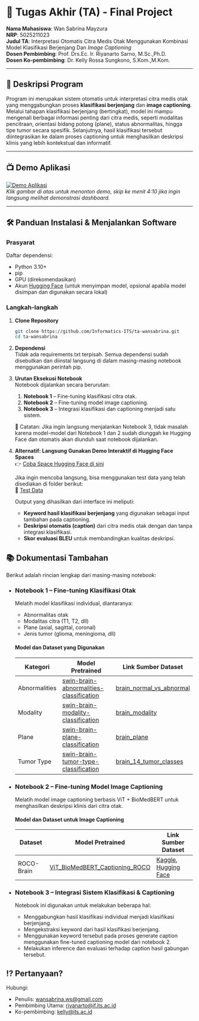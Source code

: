 # 🏁 Tugas Akhir (TA) - Final Project

**Nama Mahasiswa**: Wan Sabrina Mayzura  
**NRP**: 5025211023  
**Judul TA**: Interpretasi Otomatis Citra Medis Otak Menggunakan Kombinasi Model Klasifikasi Berjenjang Dan *Image Captioning*  
**Dosen Pembimbing**: Prof. Drs.Ec. Ir. Riyanarto Sarno, M.Sc.,Ph.D.  
**Dosen Ko-pembimbing**: Dr. Kelly Rossa Sungkono, S.Kom.,M.Kom.

---

## 🎯 Deskripsi Program

Program ini merupakan sistem otomatis untuk interpretasi citra medis otak yang menggabungkan proses **klasifikasi berjenjang** dan **image captioning**. Melalui tahapan klasifikasi berjenjang (bertingkat), model ini mampu mengenali berbagai informasi penting dari citra medis, seperti modalitas pencitraan, orientasi bidang potong (plane), status abnormalitas, hingga tipe tumor secara spesifik. Selanjutnya, hasil klasifikasi tersebut diintegrasikan ke dalam proses captioning untuk menghasilkan deskripsi klinis yang lebih kontekstual dan informatif.

---

## 📺 Demo Aplikasi  

[![Demo Aplikasi](https://i.ytimg.com/vi/dLTcBD8TKZA/maxresdefault.jpg)](https://youtu.be/dLTcBD8TKZA)  
*Klik gambar di atas untuk menonton demo, skip ke menit 4:10 jika ingin langsung melihat demonstrasi dashboard.*

---

## 🛠 Panduan Instalasi & Menjalankan Software  

### Prasyarat  
Daftar dependensi:
  - Python 3.10+
  - pip
  - GPU (direkomendasikan)
  - Akun [Hugging Face](https://huggingface.co/) (untuk menyimpan model, opsional apabila model disimpan dan digunakan secara lokal)

### Langkah-langkah  
1. **Clone Repository**  
   ```bash
   git clone https://github.com/Informatics-ITS/ta-wansabrina.git
   cd ta-wansabrina
   ```
2. **Dependensi**  
   Tidak ada requirements.txt terpisah. Semua dependensi sudah disebutkan dan diinstal langsung di dalam masing-masing notebook menggunakan perintah pip.

3. **Urutan Eksekusi Notebook**  
   Notebook dijalankan secara berurutan:
   1. **Notebook 1** – Fine-tuning klasifikasi citra otak.
   2. **Notebook 2** – Fine-tuning model image captioning.
   3. **Notebook 3** – Integrasi klasifikasi dan captioning menjadi satu sistem.

   📌 Catatan: Jika ingin langsung menjalankan Notebook 3, tidak masalah karena model-model dari Notebook 1 dan 2 sudah diunggah ke Hugging Face dan otomatis akan diunduh saat notebook dijalankan.

4. **Alternatif: Langsung Gunakan Demo Interaktif di Hugging Face Spaces**  
   👉 [Coba Space Hugging Face di sini](https://huggingface.co/spaces/bombshelll/brain-hierarchical-captioning)

   Jika ingin mencoba langsung, bisa menggunakan test data yang telah disediakan di folder berikut:  
   📁 [Test Data](https://github.com/Informatics-ITS/ta-wansabrina/tree/main/Test%20Data)

   Output yang dihasilkan dari interface ini meliputi:
   * **Keyword hasil klasifikasi berjenjang** yang digunakan sebagai input tambahan pada captioning.
   * **Deskripsi otomatis (caption)** dari citra medis otak dengan dan tanpa integrasi klasifikasi.
   * **Skor evaluasi BLEU** untuk membandingkan kualitas deskripsi.

## 📚 Dokumentasi Tambahan
Berikut adalah rincian lengkap dari masing-masing notebook:
- ### Notebook 1 – Fine-tuning Klasifikasi Otak
   Melatih model klasifikasi individual, diantaranya:
   * Abnormalitas otak
   * Modalitas citra (T1, T2, dll)
   * Plane (axial, sagittal, coronal)
   * Jenis tumor (glioma, meningioma, dll)

   #### Model dan Dataset yang Digunakan
   | Kategori| Model Pretrained| Link Sumber Dataset|
   |------------------|------------------------------------------------------------------------------------------------------------------------------------------------------------------|--------------------------------------------------------------------------------------------------------------------------------------------------|
   | Abnormalities    | [swin-brain-abnormalities-classification](https://huggingface.co/bombshelll/swin-brain-abnormalities-classification)        | [brain_normal_vs_abnormal](https://huggingface.co/datasets/bombshelll/brain_normal_vs_abnormal)                                                  |
   | Modality         | [swin-brain-modality-classification](https://huggingface.co/bombshelll/swin-brain-modality-classification)                  | [brain_modality](https://huggingface.co/datasets/bombshelll/brain_modality)                                                                      |
   | Plane            | [swin-brain-plane-classification](https://huggingface.co/bombshelll/swin-brain-plane-classification)                        | [brain_plane](https://huggingface.co/datasets/bombshelll/brain_plane)                                                                            |
   | Tumor Type       | [swin-brain-tumor-type-classification](https://huggingface.co/bombshelll/swin-brain-tumor-type-classification)              | [brain_14_tumor_classes](https://huggingface.co/datasets/bombshelll/brain_14_tumor_classes)                                                      |


- ### Notebook 2 – Fine-tuning Model Image Captioning  
   Melatih model image captioning berbasis ViT + BioMedBERT untuk menghasilkan deskripsi klinis dari citra otak.

   #### Model dan Dataset untuk Image Captioning
   | Dataset        | Model Pretrained                                                                                                 | Link Sumber Dataset                                                                                                  |
   |-----------------|------------------------------------------------------------------------------------------------------------------|----------------------------------------------------------------------------------------------------------|
   | ROCO-Brain      | [ViT_BioMedBERT_Captioning_ROCO](https://huggingface.co/bombshelll/ViT_BioMedBert_Captioning_ROCO)              | [Kaggle](https://www.kaggle.com/datasets/hieugiaosu/roco-brain), [Hugging Face](https://huggingface.co/datasets/bombshelll/rocobrain) |


- ### Notebook 3 – Integrasi Sistem Klasifikasi & Captioning  
   Notebook ini digunakan untuk melakukan beberapa hal:
   * Menggabungkan hasil klasifikasi individual menjadi klasifikasi berjenjang.
   * Mengekstraksi keyword dari hasil klasifikasi berjenjang.
   * Menggunakan keyword tersebut pada proses generate caption menggunakan fine-tuned captioning model dari notebook 2.
   * Melakukan inference dan evaluasi terhadap caption hasil gabungan tersebut.

## ⁉️ Pertanyaan?

Hubungi:
- Penulis: wansabrina.ws@gmail.com
- Pembimbing Utama: riyanarto@if.its.ac.id
- Ko-pembimbing: kelly@its.ac.id
